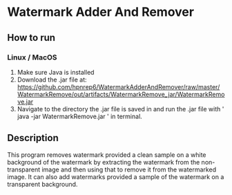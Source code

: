 # Watermark Adder And Remover

## How to run

### Linux / MacOS

1. Make sure Java is installed 
2. Download the .jar file at:
https://github.com/hpnrep6/WatermarkAdderAndRemover/raw/master/WatermarkRemove/out/artifacts/WatermarkRemove_jar/WatermarkRemove.jar
3. Navigate to the directory the .jar file is saved in and run the .jar file with ' java -jar WatermarkRemove.jar ' in terminal.

## Description

This program removes watermark provided a clean sample on a white background of the watermark by extracting the watermark from the non-transparent image and then using that to remove it from the watermarked image. It can also add watermarks provided a sample of the watermark on a transparent background.

